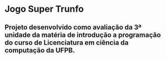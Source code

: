 # Jogo Super Trunfo
## Projeto desenvolvido como avaliação da 3ª unidade da matéria de introdução a programação do curso de Licenciatura em ciência da computação da UFPB.
